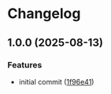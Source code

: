 # Changelog

## 1.0.0 (2025-08-13)


### Features

* initial commit ([1f96e41](https://github.com/Lone-Lodge/tauri-svelte-template/commit/1f96e41db9a157854b989975a4266ebd49bda949))
